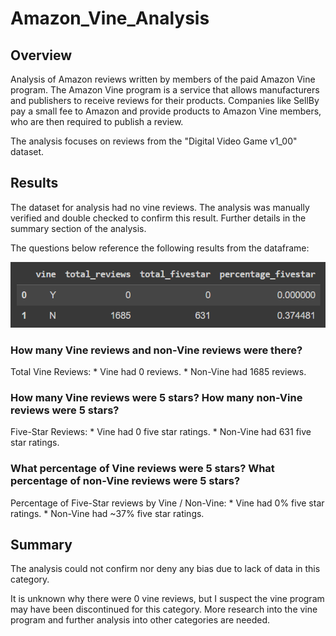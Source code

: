 # Amazon_Vine_Analysis

## Overview 

Analysis of Amazon reviews written by members of the paid Amazon Vine program. The Amazon Vine program is a service that allows manufacturers and publishers to receive reviews for their products. Companies like SellBy pay a small fee to Amazon and provide products to Amazon Vine members, who are then required to publish a review.

The analysis focuses on reviews from the "Digital Video Game v1_00" dataset.

## Results
The dataset for analysis had no vine reviews. The analysis was manually verified and double checked to confirm this result. Further details in the summary section of the analysis.

The questions below reference the following results from the dataframe:

![DataFrame_Results](Analysis/DataFrame_Results.png)

### How many Vine reviews and non-Vine reviews were there?

Total Vine Reviews:
    * Vine had 0 reviews. 
    * Non-Vine had 1685 reviews.

### How many Vine reviews were 5 stars? How many non-Vine reviews were 5 stars?

Five-Star Reviews:
    * Vine had 0 five star ratings.
    * Non-Vine had 631 five star ratings.

### What percentage of Vine reviews were 5 stars? What percentage of non-Vine reviews were 5 stars?

Percentage of Five-Star reviews by Vine / Non-Vine:
    * Vine had 0% five star ratings.
    * Non-Vine had ~37% five star ratings. 

## Summary

The analysis could not confirm nor deny any bias due to lack of data in this category.

It is unknown why there were 0 vine reviews, but I suspect the vine program may have been discontinued for this category. More research into the vine program and further analysis into other categories are needed.
